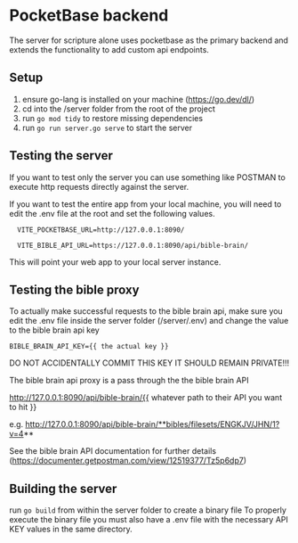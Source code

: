 # PocketBase backend

The server for scripture alone uses pocketbase as the primary backend and extends the functionality to add custom api endpoints. 


## Setup

1. ensure go-lang is installed on your machine (https://go.dev/dl/)
2. cd into the /server folder from the root of the project
3. run `go mod tidy` to restore missing dependencies
4. run `go run server.go serve` to start the server

## Testing the server

If you want to test only the server you can use something like POSTMAN
to execute http requests directly against the server.

If you want to test the entire app from your local machine, you will need
to edit the .env file at the root
and set the following values.

```
  VITE_POCKETBASE_URL=http://127.0.0.1:8090/
  
  VITE_BIBLE_API_URL=https://127.0.0.1:8090/api/bible-brain/
```
This will point your web app to your local server instance.

## Testing the bible proxy
To actually make successful requests to the bible brain api, make sure you edit 
the .env file inside the server folder (/server/.env) 
and change the value to the bible brain api key

```
BIBLE_BRAIN_API_KEY={{ the actual key }}
```

DO NOT ACCIDENTALLY COMMIT THIS KEY IT SHOULD REMAIN PRIVATE!!!

The bible brain api proxy is a pass through the the bible brain API

http://127.0.0.1:8090/api/bible-brain/{{ whatever path to their API you want to hit }}

e.g. http://127.0.0.1:8090/api/bible-brain/**bibles/filesets/ENGKJV/JHN/1?v=4**

See the bible brain API documentation for further details (https://documenter.getpostman.com/view/12519377/Tz5p6dp7)

## Building the server

run `go build` from within the server folder to create a binary file
To properly execute the binary file you must also have a .env file with the 
necessary API KEY values in the same directory.




